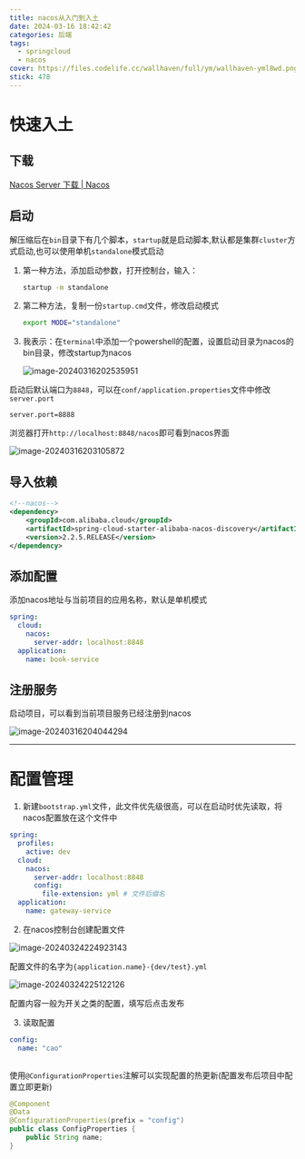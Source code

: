 ```yaml
---
title: nacos从入门到入土
date: 2024-03-16 18:42:42
categories: 后端
tags: 
  - springcloud
  - nacos
cover: https://files.codelife.cc/wallhaven/full/ym/wallhaven-yml8wd.png?x-oss-process=image/resize,limit_0,m_fill,w_2560,h_1440/quality,Q_92/format,webp
stick: 478
---
```


# 快速入土

## 下载

[Nacos Server 下载 | Nacos](https://nacos.io/download/nacos-server/#稳定版本)

## 启动

解压缩后在`bin`目录下有几个脚本，`startup`就是启动脚本,默认都是集群`cluster`方式启动,也可以使用单机`standalone`模式启动

1. 第一种方法，添加启动参数，打开控制台，输入：

   ```sh
   startup -m standalone
   ```

2. 第二种方法，复制一份`startup.cmd`文件，修改启动模式

   ```sh
   export MODE="standalone"
   ```

3. 我表示：在`terminal`中添加一个powershell的配置，设置启动目录为nacos的bin目录，修改startup为nacos

   ![image-20240316202535951](https://img2.imgtp.com/2024/04/04/rIiefetU.png)

启动后默认端口为`8848`，可以在`conf/application.properties`文件中修改`server.port`

```properties
server.port=8888
```

浏览器打开`http://localhost:8848/nacos`即可看到nacos界面

![image-20240316203105872](https://s2.loli.net/2024/03/16/Q3jGhpuLe7iU4Kg.png)

## 导入依赖

```xml
<!--nacos-->
<dependency>
    <groupId>com.alibaba.cloud</groupId>
    <artifactId>spring-cloud-starter-alibaba-nacos-discovery</artifactId>
    <version>2.2.5.RELEASE</version>
</dependency>
```

## 添加配置

添加nacos地址与当前项目的应用名称，默认是单机模式

```yml
spring:  
  cloud:
    nacos:
      server-addr: localhost:8848
  application:
    name: book-service
```

## 注册服务

启动项目，可以看到当前项目服务已经注册到nacos

![image-20240316204044294](https://s2.loli.net/2024/03/16/uUS8oGh4OliKAVF.png)

------

# 配置管理

1. 新建`bootstrap.yml`文件，此文件优先级很高，可以在启动时优先读取，将nacos配置放在这个文件中

```yml
spring:
  profiles:
    active: dev
  cloud:
    nacos:
      server-addr: localhost:8848
      config:
        file-extension: yml # 文件后缀名
  application:
    name: gateway-service
```

2. 在nacos控制台创建配置文件

![image-20240324224923143](https://img2.imgtp.com/2024/04/04/GU95oOv7.png)

配置文件的名字为`{application.name}-{dev/test}.yml`

![image-20240324225122126](https://img2.imgtp.com/2024/04/04/stfNxt9H.png)

配置内容一般为开关之类的配置，填写后点击发布

3. 读取配置

```yml
config:
  name: "cao"
  
```

使用`@ConfigurationProperties`注解可以实现配置的热更新(配置发布后项目中配置立即更新)

```java
@Component
@Data
@ConfigurationProperties(prefix = "config")
public class ConfigProperties {
    public String name;
}
```